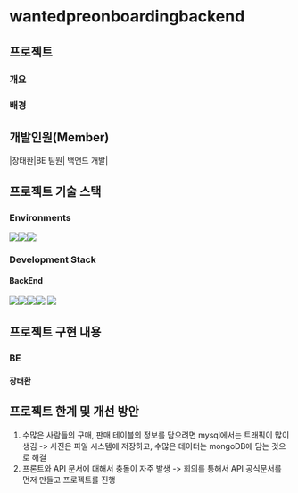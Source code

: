 # wantedpreonboardingbackend

## 프로젝트 
### 개요


### 배경

## 개발인원(Member)
|장태환|BE 팀원| 백앤드 개발|


## 프로젝트 기술 스택
### Environments
<img src="https://img.shields.io/badge/intellij-000000?style=for-the-badge&logo=intellijidea&logoColor=white"><img src="https://img.shields.io/badge/git-F05032?style=for-the-badge&logo=git&logoColor=white"><img src="https://img.shields.io/badge/github-181717?style=for-the-badge&logo=github&logoColor=white">

### Development Stack
#### BackEnd

<img src="https://img.shields.io/badge/springboot-6DB33F?style=for-the-badge&logo=springboot&logoColor=white"><img src="https://img.shields.io/badge/springsecurity-6DB33F?style=for-the-badge&logo=springsecurity&logoColor=white"><img src="https://img.shields.io/badge/ubuntu-E95420?style=for-the-badge&logo=ubuntu&logoColor=white"><img src="https://img.shields.io/badge/mysql-4479A1?style=for-the-badge&logo=mysql&logoColor=white">
<img src="https://img.shields.io/badge/mongodb-47A248?style=for-the-badge&logo=mongodb&logoColor=white">




## 프로젝트 구현 내용

 
### BE
#### 장태환
## 프로젝트 한계 및 개선 방안
1. 수많은 사람들의 구매, 판매 테이블의 정보를 담으려면 mysql에서는 트래픽이 많이 생김 -> 사진은 파일 시스템에 저장하고, 수많은 데이터는 mongoDB에 담는 것으로 해결
2. 프론트와 API 문서에 대해서 충돌이 자주 발생 -> 회의를 통해서 API 공식문서를 먼저 만들고 프로젝트를 진행


  
